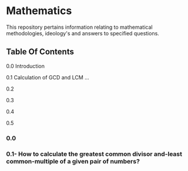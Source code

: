 # Mathematics
This repository pertains information relating to  mathematical methodologies, ideology's and answers to specified questions. 


## Table Of Contents

0.0 Introduction

0.1 Calculation of GCD and LCM ...

0.2

0.3

0.4

0.5




### 0.0


### 0.1- How to calculate the greatest common divisor and-least common-multiple of a given pair of numbers?
